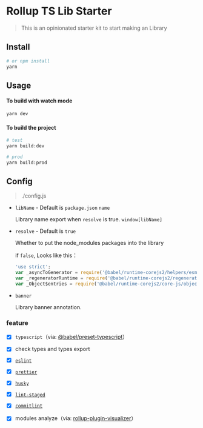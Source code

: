 # Rollup TS Lib Starter

> This is an opinionated starter kit to start making an Library

## Install


```bash
# or npm install
yarn 
```
## Usage

#### To build with watch mode

```bash
yarn dev
```

#### To build the project

```bash
# test
yarn build:dev

# prod
yarn build:prod
```

## Config

> ./config.js

- `libName` - Default is `package.json` `name`

  Library name export when `resolve` is true. `window[libName]`

- `resolve` - Default is `true`

  Whether to put the node_modules packages into the library

  if `false`, Looks like this：
  
  ```js
  'use strict';
  var _asyncToGenerator = require('@babel/runtime-corejs2/helpers/esm/asyncToGenerator');
  var _regeneratorRuntime = require('@babel/runtime-corejs2/regenerator');
  var _Object$entries = require('@babel/runtime-corejs2/core-js/object/entries');
  ```
 
- `banner`

  Library banner annotation.

### feature

- [x] `typescript`（via: [@babel/preset-typescript](https://babel.dev/docs/en/babel-preset-typescript)）
- [x] check types and types export 
- [x] [`eslint`](https://github.com/eslint/eslint)
- [x] [`prettier`](https://github.com/prettier/prettier)
- [x] [`husky`](https://github.com/typicode/husky)
- [x] [`lint-staged`](https://github.com/okonet/lint-staged)
- [x] [`commitlint`](https://github.com/conventional-changelog/commitlint)
- [x] modules analyze（via: [rollup-plugin-visualizer](https://github.com/btd/rollup-plugin-visualizer)）

